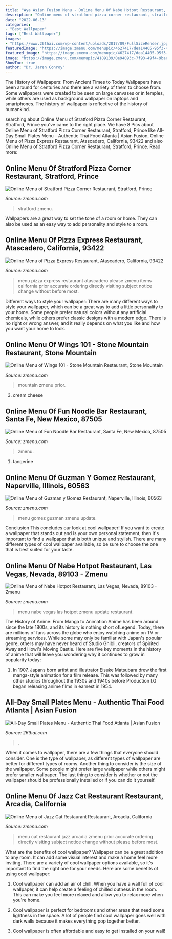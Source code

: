 ```yaml
---
title: "Aya Asian Fusion Menu - Online Menu Of Nabe Hotpot Restaurant, Las Vegas, Nevada, 89103"
description: "Online menu of stratford pizza corner restaurant, stratford, prince"
date: "2022-06-13"
categories:
- "Best Wallpaper"
tags: ["Best Wallpaper"]
images:
- "https://www.26thai.com/wp-content/uploads/2017/09/FullSizeRender.jpg"
featuredImage: "https://image.zmenu.com/menupic/4627417/dea14405-95f3-4092-a756-8d7f170703a4.jpg"
featured_image: "https://image.zmenu.com/menupic/4627417/dea14405-95f3-4092-a756-8d7f170703a4.jpg"
image: "https://image.zmenu.com/menupic/4189139/0e94093c-7f93-49f4-9bae-e3f49b64dfac.jpg"
ShowToc: true
author: "Dr. Jaren Conroy"
---
```



The History of Wallpapers: From Ancient Times to Today
Wallpapers have been around for centuries and there are a variety of them to choose from. Some wallpapers were created to be seen on large canvases or in temples, while others are used as background wallpaper on laptops and smartphones. The history of wallpaper is reflective of the history of humankind.

	

		
searching about Online Menu of Stratford Pizza Corner Restaurant, Stratford, Prince you've came to the right place. We have 8 Pics about Online Menu of Stratford Pizza Corner Restaurant, Stratford, Prince like All-Day Small Plates Menu - Authentic Thai Food Atlanta | Asian Fusion, Online Menu of Pizza Express Restaurant, Atascadero, California, 93422 and also Online Menu of Stratford Pizza Corner Restaurant, Stratford, Prince. Read more:
		
    
## Online Menu Of Stratford Pizza Corner Restaurant, Stratford, Prince

<img loading=lazy src="https://image.zmenu.com/menupic/4627417/dea14405-95f3-4092-a756-8d7f170703a4.jpg" onerror="this.onerror=null;this.src='https://tse4.mm.bing.net/th?id=OIP.DzBkbLNPILpKa6lOcnesqwHaHF&amp;pid=15.1';" alt="Online Menu of Stratford Pizza Corner Restaurant, Stratford, Prince">

_Source: zmenu.com_

>stratford zmenu. 

	

Wallpapers are a great way to set the tone of a room or home. They can also be used as an easy way to add personality and style to a room.

    
## Online Menu Of Pizza Express Restaurant, Atascadero, California, 93422

<img loading=lazy src="https://image.zmenu.com/menupic/165656/s_54cc6e23-033d-43bb-bf2f-cb6d020ad4f2.jpg" onerror="this.onerror=null;this.src='https://tse4.mm.bing.net/th?id=OIP.r4sA5Ifsu7G_17hKmx6dVwHaJ4&amp;pid=15.1';" alt="Online Menu of Pizza Express Restaurant, Atascadero, California, 93422">

_Source: zmenu.com_

>menu pizza express restaurant atascadero please zmenu items california prior accurate ordering directly visiting subject notice change without before most. 

	

Different ways to style your wallpaper:
There are many different ways to style your wallpaper, which can be a great way to add a little personality to your home. Some people prefer natural colors without any artificial chemicals, while others prefer classic designs with a modern edge. There is no right or wrong answer, and it really depends on what you like and how you want your home to look.

    
## Online Menu Of Wings 101 - Stone Mountain Restaurant, Stone Mountain

<img loading=lazy src="https://image.zmenu.com/menupic/4189139/0e94093c-7f93-49f4-9bae-e3f49b64dfac.jpg" onerror="this.onerror=null;this.src='https://tse1.mm.bing.net/th?id=OIP.dT2emcfg8hqtfFHzeSJYwgHaJ4&amp;pid=15.1';" alt="Online Menu of Wings 101 - Stone Mountain Restaurant, Stone Mountain">

_Source: zmenu.com_

>mountain zmenu prior. 

	

3. cream cheese 

    
## Online Menu Of Fun Noodle Bar Restaurant, Santa Fe, New Mexico, 87505

<img loading=lazy src="https://image.zmenu.com/menupic/5631913/b35cdb72-70ec-4fa1-9cfc-1e77eba47a27.jpg" onerror="this.onerror=null;this.src='https://tse3.mm.bing.net/th?id=OIP.OIFvG-YKcidTffoNU_bkcgHaJ4&amp;pid=15.1';" alt="Online Menu of Fun Noodle Bar Restaurant, Santa Fe, New Mexico, 87505">

_Source: zmenu.com_

>zmenu. 

	

1. tangerine 

    
## Online Menu Of Guzman Y Gomez Restaurant, Naperville, Illinois, 60563

<img loading=lazy src="https://image.zmenu.com/menupic/5034805/015c7383-bfee-44e8-bef8-95651e11604d.jpg" onerror="this.onerror=null;this.src='https://tse2.mm.bing.net/th?id=OIP.Hl5zwrAPRSumxb5x5SUXpQHaJ4&amp;pid=15.1';" alt="Online Menu of Guzman y Gomez Restaurant, Naperville, Illinois, 60563">

_Source: zmenu.com_

>menu gomez guzman zmenu update. 

	

Conclusion
This concludes our look at cool wallpaper! If you want to create a wallpaper that stands out and is your own personal statement, then it's important to find a wallpaper that is both unique and stylish. There are many different types of cool wallpaper available, so be sure to choose the one that is best suited for your taste.

    
## Online Menu Of Nabe Hotpot Restaurant, Las Vegas, Nevada, 89103 - Zmenu

<img loading=lazy src="https://image.zmenu.com/menupic/4213921/67592c3b-688c-4613-abee-a847945cbfae.jpg" onerror="this.onerror=null;this.src='https://tse1.mm.bing.net/th?id=OIP.IwixZXh45Mt9j44DgHNHtwHaJ4&amp;pid=15.1';" alt="Online Menu of Nabe Hotpot Restaurant, Las Vegas, Nevada, 89103 - Zmenu">

_Source: zmenu.com_

>menu nabe vegas las hotpot zmenu update restaurant. 

	

The History of Anime: From Manga to Animation
Anime has been around since the late 1800s, and its history is nothing short ofLegend. Today, there are millions of fans across the globe who enjoy watching anime on TV or streaming services. While some may only be familiar with Japan's popular genre, others may have never heard of Studio Ghibli, creators of Spirited Away and Howl's Moving Castle. Here are five key moments in the history of anime that will leave you wondering why it continues to grow in popularity today:
1) In 1907, Japans born artist and illustrator Eisuke Matsubara drew the first manga-style animation for a film release. This was followed by many other studios throughout the 1930s and 1940s before Production I.G began releasing anime films in earnest in 1954.

    
## All-Day Small Plates Menu - Authentic Thai Food Atlanta | Asian Fusion

<img loading=lazy src="https://www.26thai.com/wp-content/uploads/2017/09/FullSizeRender.jpg" onerror="this.onerror=null;this.src='https://tse3.mm.bing.net/th?id=OIP.z6LBtIYYNzXodC4XSYEEpgHaFj&amp;pid=15.1';" alt="All-Day Small Plates Menu - Authentic Thai Food Atlanta | Asian Fusion">

_Source: 26thai.com_

>. 

	

When it comes to wallpaper, there are a few things that everyone should consider. One is the type of wallpaper, as different types of wallpaper are better for different types of rooms. Another thing to consider is the size of the wallpaper. Some people might prefer large wallpaper while others might prefer smaller wallpaper. The last thing to consider is whether or not the wallpaper should be professionally installed or if you can do it yourself.

    
## Online Menu Of Jazz Cat Restaurant Restaurant, Arcadia, California

<img loading=lazy src="https://image.zmenu.com/menupic/2383593/04f68ab5-33c5-49a5-bf3b-0e5bc52ddd57.jpg" onerror="this.onerror=null;this.src='https://tse3.mm.bing.net/th?id=OIP.9RhzcyN_rto-gvOdtxmpDwHaJ4&amp;pid=15.1';" alt="Online Menu of Jazz Cat Restaurant Restaurant, Arcadia, California">

_Source: zmenu.com_

>menu cat restaurant jazz arcadia zmenu prior accurate ordering directly visiting subject notice change without please before most. 

	

What are the benefits of cool wallpaper?
Wallpaper can be a great addition to any room. It can add some visual interest and make a home feel more inviting. There are a variety of cool wallpaper options available, so it's important to find the right one for your needs. Here are some benefits of using cool wallpaper: 
1. Cool wallpaper can add an air of chill. When you have a wall full of cool wallpaper, it can help create a feeling of chilled outness in the room. This can make you feel more relaxed and allow you to relax more when you're home. 

2. Cool wallpaper is perfect for bedrooms and other areas that need some lightness in the space. A lot of people find cool wallpaper goes well with dark walls because it makes everything pop together better. 

3. Cool wallpaper is often affordable and easy to get installed on your wall!

